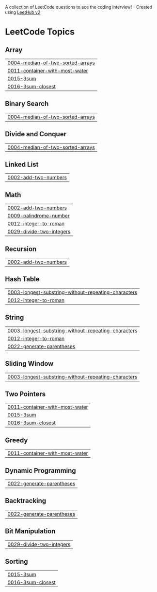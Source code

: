 A collection of LeetCode questions to ace the coding interview! - Created using [LeetHub v2](https://github.com/arunbhardwaj/LeetHub-2.0)
<!---LeetCode Topics Start-->
# LeetCode Topics
## Array
|  |
| ------- |
| [0004-median-of-two-sorted-arrays](https://github.com/riyajivani/Leetcode-solutions/tree/master/0004-median-of-two-sorted-arrays) |
| [0011-container-with-most-water](https://github.com/riyajivani/Leetcode-solutions/tree/master/0011-container-with-most-water) |
| [0015-3sum](https://github.com/riyajivani/Leetcode-solutions/tree/master/0015-3sum) |
| [0016-3sum-closest](https://github.com/riyajivani/Leetcode-solutions/tree/master/0016-3sum-closest) |
## Binary Search
|  |
| ------- |
| [0004-median-of-two-sorted-arrays](https://github.com/riyajivani/Leetcode-solutions/tree/master/0004-median-of-two-sorted-arrays) |
## Divide and Conquer
|  |
| ------- |
| [0004-median-of-two-sorted-arrays](https://github.com/riyajivani/Leetcode-solutions/tree/master/0004-median-of-two-sorted-arrays) |
## Linked List
|  |
| ------- |
| [0002-add-two-numbers](https://github.com/riyajivani/Leetcode-solutions/tree/master/0002-add-two-numbers) |
## Math
|  |
| ------- |
| [0002-add-two-numbers](https://github.com/riyajivani/Leetcode-solutions/tree/master/0002-add-two-numbers) |
| [0009-palindrome-number](https://github.com/riyajivani/Leetcode-solutions/tree/master/0009-palindrome-number) |
| [0012-integer-to-roman](https://github.com/riyajivani/Leetcode-solutions/tree/master/0012-integer-to-roman) |
| [0029-divide-two-integers](https://github.com/riyajivani/Leetcode-solutions/tree/master/0029-divide-two-integers) |
## Recursion
|  |
| ------- |
| [0002-add-two-numbers](https://github.com/riyajivani/Leetcode-solutions/tree/master/0002-add-two-numbers) |
## Hash Table
|  |
| ------- |
| [0003-longest-substring-without-repeating-characters](https://github.com/riyajivani/Leetcode-solutions/tree/master/0003-longest-substring-without-repeating-characters) |
| [0012-integer-to-roman](https://github.com/riyajivani/Leetcode-solutions/tree/master/0012-integer-to-roman) |
## String
|  |
| ------- |
| [0003-longest-substring-without-repeating-characters](https://github.com/riyajivani/Leetcode-solutions/tree/master/0003-longest-substring-without-repeating-characters) |
| [0012-integer-to-roman](https://github.com/riyajivani/Leetcode-solutions/tree/master/0012-integer-to-roman) |
| [0022-generate-parentheses](https://github.com/riyajivani/Leetcode-solutions/tree/master/0022-generate-parentheses) |
## Sliding Window
|  |
| ------- |
| [0003-longest-substring-without-repeating-characters](https://github.com/riyajivani/Leetcode-solutions/tree/master/0003-longest-substring-without-repeating-characters) |
## Two Pointers
|  |
| ------- |
| [0011-container-with-most-water](https://github.com/riyajivani/Leetcode-solutions/tree/master/0011-container-with-most-water) |
| [0015-3sum](https://github.com/riyajivani/Leetcode-solutions/tree/master/0015-3sum) |
| [0016-3sum-closest](https://github.com/riyajivani/Leetcode-solutions/tree/master/0016-3sum-closest) |
## Greedy
|  |
| ------- |
| [0011-container-with-most-water](https://github.com/riyajivani/Leetcode-solutions/tree/master/0011-container-with-most-water) |
## Dynamic Programming
|  |
| ------- |
| [0022-generate-parentheses](https://github.com/riyajivani/Leetcode-solutions/tree/master/0022-generate-parentheses) |
## Backtracking
|  |
| ------- |
| [0022-generate-parentheses](https://github.com/riyajivani/Leetcode-solutions/tree/master/0022-generate-parentheses) |
## Bit Manipulation
|  |
| ------- |
| [0029-divide-two-integers](https://github.com/riyajivani/Leetcode-solutions/tree/master/0029-divide-two-integers) |
## Sorting
|  |
| ------- |
| [0015-3sum](https://github.com/riyajivani/Leetcode-solutions/tree/master/0015-3sum) |
| [0016-3sum-closest](https://github.com/riyajivani/Leetcode-solutions/tree/master/0016-3sum-closest) |
<!---LeetCode Topics End-->